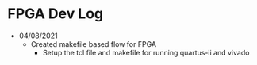 # FPGA Dev Log

- 04/08/2021
  - Created makefile based flow for FPGA
    - Setup the tcl file and makefile for running quartus-ii and vivado